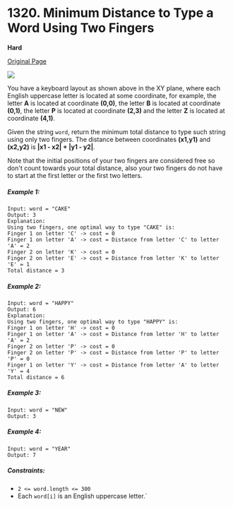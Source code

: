 # 1320. Minimum Distance to Type a Word Using Two Fingers

**Hard**

[Original Page](https://leetcode.com/problems/minimum-distance-to-type-a-word-using-two-fingers/)

![](https://assets.leetcode.com/uploads/2020/01/02/leetcode_keyboard.png)

You have a keyboard layout as shown above in the XY plane, where each English uppercase letter is located at some coordinate, for example, the letter __A__ is located at coordinate __(0,0)__, the letter __B__ is located at coordinate __(0,1)__, the letter __P__ is located at coordinate __(2,3)__ and the letter __Z__ is located at coordinate __(4,1)__.

Given the string `word`, return the minimum total distance to type such string using only two fingers. The distance between coordinates __(x1,y1)__ and __(x2,y2)__ is __|x1 - x2| + |y1 - y2|__. 

Note that the initial positions of your two fingers are considered free so don't count towards your total distance, also your two fingers do not have to start at the first letter or the first two letters.

##### Example 1:
```
Input: word = "CAKE"
Output: 3
Explanation: 
Using two fingers, one optimal way to type "CAKE" is: 
Finger 1 on letter 'C' -> cost = 0 
Finger 1 on letter 'A' -> cost = Distance from letter 'C' to letter 'A' = 2 
Finger 2 on letter 'K' -> cost = 0 
Finger 2 on letter 'E' -> cost = Distance from letter 'K' to letter 'E' = 1 
Total distance = 3
```

##### Example 2:
```
Input: word = "HAPPY"
Output: 6
Explanation: 
Using two fingers, one optimal way to type "HAPPY" is:
Finger 1 on letter 'H' -> cost = 0
Finger 1 on letter 'A' -> cost = Distance from letter 'H' to letter 'A' = 2
Finger 2 on letter 'P' -> cost = 0
Finger 2 on letter 'P' -> cost = Distance from letter 'P' to letter 'P' = 0
Finger 1 on letter 'Y' -> cost = Distance from letter 'A' to letter 'Y' = 4
Total distance = 6
```

##### Example 3:
```
Input: word = "NEW"
Output: 3
```

##### Example 4:
```
Input: word = "YEAR"
Output: 7
```

##### Constraints:
- `2 <= word.length <= 300`
- Each `word[i]` is an English uppercase letter.`
